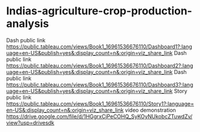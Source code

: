 # Indias-agriculture-crop-production-analysis
Dash public link https://public.tableau.com/views/Book1_16961536676110/Dashboard1?:language=en-US&publish=yes&:display_count=n&:origin=viz_share_link
Dash public link https://public.tableau.com/views/Book1_16961536676110/Dashboard2?:language=en-US&publish=yes&:display_count=n&:origin=viz_share_link
Dash public link https://public.tableau.com/views/Book1_16961536676110/Dashboard3?:language=en-US&publish=yes&:display_count=n&:origin=viz_share_link
Story public link https://public.tableau.com/views/Book1_16961536676110/Story1?:language=en-US&:display_count=n&:origin=viz_share_link
video demonstration https://drive.google.com/file/d/1HGgrxCjPeCOHQ_SyKOyNUkobcZTuwdZv/view?usp=drivesdk
